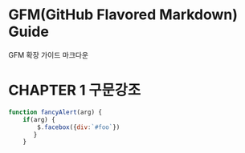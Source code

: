 # GFM(GitHub Flavored Markdown) Guide
GFM 확장 가이드 마크다운

# CHAPTER 1 구문강조
```javascript
function fancyAlert(arg) {
    if(arg) {
        $.facebox({div:`#foo`})
       }
    }
```
